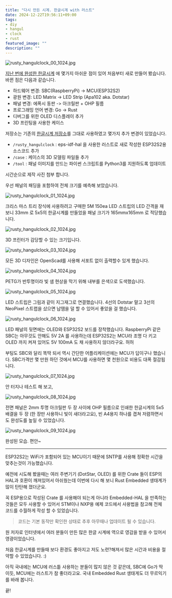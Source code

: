 ```yaml
---
title: "다시 만든 시계. 한글시계 with 러스트"
date: 2024-12-22T19:56:11+09:00
tags:
- diy
- hangul
- clock
- rust
featured_image: ""
description: ""
---
```


![rusty_hangulclock_00_1024.jpg](https://asset.homin.dev/blog/img/rusty_hangulclock_00_1024.jpg)

[지난 번에 완성한 한글시계](https://homin.dev/blog/post/20221009_hangulclock_is_re-written_in_golang/) 에 몇가지 아쉬운 점이 있어
처음부터 새로 만들어 봤습니다. 바뀐 점은 다음과 같습니다.

- 하드웨어 변경: SBC(RaspberryPi) -> MCU(ESP32S2)
- 광원 변경: LED Matrix -> LED Strip (Apa102 aka. Dotstar)
- 패널 변경: 에폭시 동판 -> 아크릴판 + OHP 필름
- 프로그래밍 언어 변경: Go -> Rust
- 디버그를 위한 OLED 디스플레이 추가
- 3D 프린팅을 사용한 케이스

저장소는 기존의 [한글시계 저장소](https://github.com/suapapa/HangulClock)를 그대로 사용하였고 몇가지 추가 변경이 있었습니다.

- `/rusty_hangulclock` : eps-idf-hal 을 사용한 러스트로 새로 작성한 ESP32S2용 소스코드 추가
- `/case` : 케이스의 3D 모델링 파일들 추가
- `/tool` : 패널 이미지를 만드는 파이썬 스크립트를 Python3를 지원하도록 업데이트

시간순으로 제작 사진 첨부 합니다.

우선 패널의 패딩을 포함하여 전체 크기를 예측해 보았습니다.

![rusty_hangulclock_01_1024.jpg](https://asset.homin.dev/blog/img/rusty_hangulclock_01_1024.jpg)

크리스 마스 트리 장식에 사용하려고 구매한 5M 150ea LED 스트립의 LED 간격을 재 보니
33mm 로 5x5의 한글시계를 만들었을 패널 크기가 165mmx165mm 로 적당했습니다.

![rusty_hangulclock_02_1024.jpg](https://asset.homin.dev/blog/img/rusty_hangulclock_02_1024.jpg)

3D 프린터가 감당할 수 있는 크기입니다.

![rusty_hangulclock_03_1024.jpg](https://asset.homin.dev/blog/img/rusty_hangulclock_03_1024.jpg)

모든 3D 디자인은 OpenScad를 사용해 서포트 없이 출력할수 있게 했습니다.

![rusty_hangulclock_04_1024.jpg](https://asset.homin.dev/blog/img/rusty_hangulclock_04_1024.jpg)

PETG가 반투명이라 빛 샘 현상을 막기 위해 내부를 은색으로 도색했습니다.

![rusty_hangulclock_05_1024.jpg](https://asset.homin.dev/blog/img/rusty_hangulclock_05_1024.jpg)

LED 스트립은 그림과 같이 지그재그로 연결했습니다. 4선의 Dotstar 말고 3선의 NeoPixel 스트랩을 샀으면 납땜을 덜 할 수 있어서 좋았을 걸 했습니다.

![rusty_hangulclock_06_1024.jpg](https://asset.homin.dev/blog/img/rusty_hangulclock_06_1024.jpg)

LED 패널의 뒷면에는 OLED와 ESP32S2 보드를 장착했습니다. RaspberryPi 같은 SBC는 아무것도 안해도 5V 2A 를 사용하는데 ESP32S2는 MCU라 조명 다 키고 OLED 까지 켜져 있어도 5V 100mA 도 채 사용하지 않더라구요. 허허

부팅도 SBC와 달리 똑딱 되서 역시 간단한 어플리케이션에는 MCU가 답이구나 했습니다.
SBC가격만 몇 만원 하던 것에서 MCU를 사용하면 몇 천원으로 비용도 대폭 절감됩니다.

![rusty_hangulclock_07_1024.jpg](https://asset.homin.dev/blog/img/rusty_hangulclock_07_1024.jpg)

안 터지나 테스트 해 보고,

![rusty_hangulclock_08_1024.jpg](https://asset.homin.dev/blog/img/rusty_hangulclock_08_1024.jpg)

전면 패널은 2mm 투명 아크릴판 두 장 사이에 OHP 필름으로 인쇄한 한글시계의 5x5 배결을 두 장 (한 장만 사용하니 빛이 새더라고요), 빈 A4용지 하나를 겹쳐 저렴하면서도 완성도를 높일 수 있었습니다. 

![rusty_hangulclock_09_1024.jpg](https://asset.homin.dev/blog/img/rusty_hangulclock_09_1024.jpg)

완성된 모습. 편안~

---

ESP32S2는 WiFi가 포함되어 있는 MCU이기 때문에 SNTP를 사용해 정확한 시간을 맞추는것이 가능했습니다.

예전에 시도해 봤을때는 여러 주변기기 (DotStar, OLED) 를 위한 Crate 들이 ESP의 HAL과 호환이 깨져있어서 아쉬웠는데 이번에 다시 해 보니 Rust Embedded 생태계가 많이 탄탄해 졌더군요.

꼭 ESP용으로 작성된 Crate 를 사용해야 되는게 아니라 Embedded-HAL 을 만족하는 것들은 모두 사용할 수 있어서 STM이나 NXP용 예제 코드에서 사용법을 참고해 전체 코드를 수월하게 작성 할 수 있었습니다.

> 코드는 기본 동작만 확인한 상태로 추후 아무때나 업데이트 될 수 있습니다.

원 저자로 인터넷에서 여러 분들이 만든 많은 한글 시계에 역으로 영감을 받을 수 있어서 영광이었습니다.

처음 한글시계를 만들때 보다 환경도 좋아지고 저도 노련?해져서 많은 시간과 비용을 절약할 수 있었습니다. :)

아직 국내에는 MCU에 러스틑 사용하는 분들이 많지 않은 것 같은데, SBC에 Go가 딱이듯, MCU에는 러스트가 참 좋더라고요. 국내 Embedded Rust 생태게도 더 무르익기를 바래 봅니다.

끝!